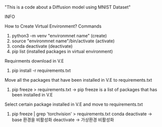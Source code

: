 "This is a code about a Diffusion model using MNIST Dataset"

INFO 

How to Create Virtual Environment?
Commands
1. python3 -m venv "environmnet name" (create)
2. source "environmnet name"/bin/activate (activate)
3. conda deactivate (deactivate)
4. pip list (installed packages in virtual environment)

Requirments download in V.E
1. pip install -r requirements.txt

Move all the packages that have been installed in V.E to requirements.txt
1. pip freeze > requirements.txt
-> pip freeze is a list of packages that has been installed in V.E

Select certain package installed in V.E and move to requirements.txt
1. pip freeze | grep 'torchvision' > requirements.txt
conda deactivate -> base 환경을 비활성화
deactivate -> 가상환경 비활성화
